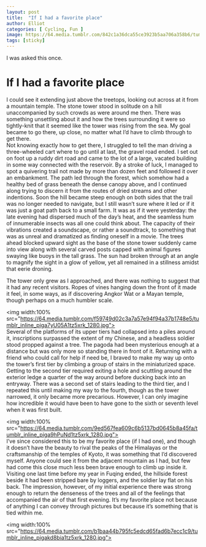 ```yaml
---
layout: post
title:  "If I had a favorite place"
author: Elliot
categories: [ Cycling, Fun ]
image: https://64.media.tumblr.com/842c1a36dca55ce3923b5aa706a358b6/tumblr_inline_pigb2qyBbn1tz5xrk_1280.jpg
tags: [sticky]
---
```


I was asked this once.

# If I had a favorite place


I could see it extending just above the treetops, looking out across at it from a mountain temple. The stone tower stood in solitude on a hill unaccompanied by such crowds as were around me then. There was something unsettling about it and how the trees surrounding it were so tightly-knit that it seemed like the tower was rising from the sea. My goal became to go there, up close, no matter what I’d have to climb through to get there.
</br>
Not knowing exactly how to get there, I struggled to tell the man driving a three-wheeled cart where to go until at last, the gravel road ended. I set out on foot up a ruddy dirt road and came to the lot of a large, vacated building in some way connected with the reservoir. By a stroke of luck, I managed to spot a quivering trail not made by more than dozen feet and followed it over an embankment. The path led through the forest, which somehow had a healthy bed of grass beneath the dense canopy above, and I continued along trying to discern it from the routes of dried streams and other indentions. Soon the hill became steep enough on both sides that the trail was no longer needed to navigate, but I still wasn’t sure where it led or if it was just a goat path back to a small farm. 
It was as if it were yesterday: the late evening had dispersed much of the day’s heat, and the seamless hum of innumerable insects was all one could think about. The capacity of their vibrations created a soundscape, or rather a soundtrack, to something that was as unreal and dramatized as finding oneself in a movie. The trees ahead blocked upward sight as the base of the stone tower suddenly came into view along with several carved posts capped with animal figures swaying like buoys in the tall grass. The sun had broken through at an angle to magnify the sight in a glow of yellow, yet all remained in a stillness amidst that eerie droning.


The tower only grew as I approached, and there was nothing to suggest that it had any recent visitors. Ropes of vines hanging down the front of it made it feel, in some ways, as if discovering Angkor Wat or a Mayan temple, though perhaps on a much humbler scale. 

<img width:100% src="https://64.media.tumblr.com/f59749d02c3a7a57e94f94a37b1748e5/tumblr_inline_piga7yU05A1tz5xrk_1280.jpg">
</br>
Several of the platforms of its upper tiers had collapsed into a piles around it, inscriptions surpassed the extent of my Chinese, and a headless soldier stood propped against a tree. The pagoda had been mysterious enough at a distance but was only more so standing there in front of it.
Returning with a friend who could call for help if need be, I braved to make my way up onto the tower’s first tier by climbing a group of stairs in the miniaturized space. Getting to the second tier required exiting a hole and scuttling around the exterior ledge a quarter of the way around before ducking back into an entryway. There was a second set of stairs leading to the third tier, and I repeated this until making my way to the fourth, though as the tower narrowed, it only became more precarious. However, I can only imagine how incredible it would have been to have gone to the sixth or seventh level when it was first built.

 <img width:100% src="https://64.media.tumblr.com/9ed567fea609c6b5137bd0645b8a45fa/tumblr_inline_piga9hPuNd1tz5xrk_1280.jpg">
</br>
I’ve since considered this to be my favorite place (if I had one), and though it doesn’t have the beauty to rival the peaks of the Himalayas or the craftsmanship of the temples of Kyoto, it was something that I’d discovered myself. Anyone could see it from the adjacent mountain as I had, but few had come this close much less been brave enough to climb up inside it. Visiting one last time before my year in Fuqing ended, the hillside forest beside it had been stripped bare by loggers, and the soldier lay flat on his back. The impression, however, of my initial experience there was strong enough to return the denseness of the trees and all of the feelings that accompanied the air of that first evening. It’s my favorite place not because of anything I can convey through pictures but because it’s something that is tied within me. 


<img width:100% src="https://64.media.tumblr.com/b1baa44b795fc5edcd65fad6b7ecc1c9/tumblr_inline_pigakd8bia1tz5xrk_1280.jpg">